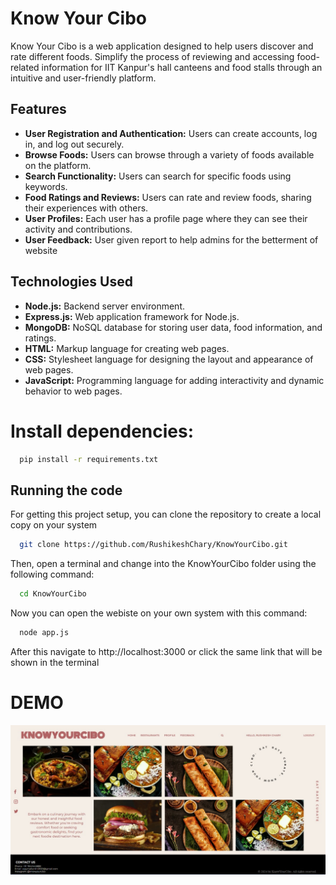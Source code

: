 
# Know Your Cibo 

Know Your Cibo is a web application designed to help users discover and rate different foods. Simplify the process of reviewing and accessing food-related information for IIT Kanpur's hall canteens and food stalls through an intuitive and user-friendly platform.

## Features

- **User Registration and Authentication:** Users can create accounts, log in, and log out securely.
- **Browse Foods:** Users can browse through a variety of foods available on the platform.
- **Search Functionality:** Users can search for specific foods using keywords.
- **Food Ratings and Reviews:** Users can rate and review foods, sharing their experiences with others.
- **User Profiles:** Each user has a profile page where they can see their activity and contributions.
- **User Feedback:** User given report to help admins for the betterment of website


## Technologies Used

- **Node.js:** Backend server environment.
- **Express.js:** Web application framework for Node.js.
- **MongoDB:** NoSQL database for storing user data, food information, and ratings.
- **HTML:** Markup language for creating web pages.
- **CSS:** Stylesheet language for designing the layout and appearance of web pages.
- **JavaScript:** Programming language for adding interactivity and dynamic behavior to web pages.

#  Install dependencies:

```bash
  pip install -r requirements.txt
```


## Running the code

For getting this project setup, you can clone the repository to create a local copy on your system

```bash
  git clone https://github.com/RushikeshChary/KnowYourCibo.git
```

Then, open a terminal and change into the KnowYourCibo
 folder using the following command:

```bash
  cd KnowYourCibo

```

Now you can open the webiste on your own system with this command:

```bash
  node app.js
```

After this navigate to http://localhost:3000 or click the same link that will be shown in the terminal

# DEMO 

![Home page image](public/homeImages/homepageimage.jpeg)
